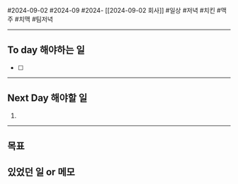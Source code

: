 #2024-09-02 #2024-09 #2024- [[2024-09-02 회사]]
#일상 #저녁 #치킨 #맥주 #치맥 #팀저녁

---
## To day 해야하는 일
- [ ] 

---
## Next Day 해야할 일
1. 

---

## 목표 


## 있었던 일  or 메모

